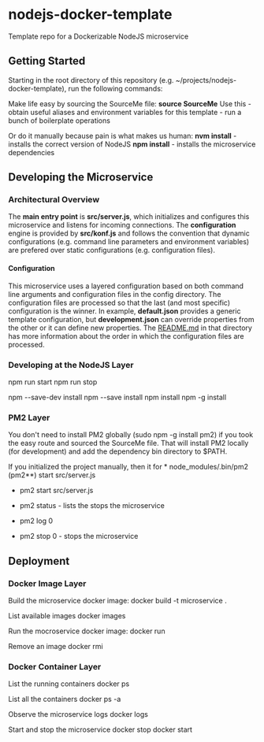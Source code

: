 # nodejs-docker-template
Template repo for a Dockerizable NodeJS microservice


## Getting Started
Starting in the root directory of this repository 
(e.g. ~/projects/nodejs-docker-template), run the following commands:
    
Make life easy by sourcing the SourceMe file:
**source SourceMe**
    Use this 
    - obtain useful aliases and environment variables for this template
    - run a bunch of boilerplate operations

Or do it manually because pain is what makes us human:
**nvm install** - installs the correct version of NodeJS
**npm install** - installs the microservice dependencies


## Developing the Microservice

### Architectural Overview
The **main entry point** is **src/server.js**, which initializes and configures
this microservice and listens for incoming connections. The **configuration** 
engine is provided by **src/konf.js** and follows the convention that dynamic 
configurations (e.g. command line parameters and environment variables) are 
prefered over static configurations (e.g. configuration files). 



#### Configuration
This microservice uses a layered configuration based on both command line 
arguments and configuration files in the config directory. The configuration 
files are processed so that the last (and most specific) configuration is the 
winner. In example, **default.json** provides a generic template configuration, 
but **development.json** can override properties from the other or it can 
define new properties. The [README.md](config/README.md) in that directory 
has more information about the order in which the configuration files are 
processed. 

### Developing at the NodeJS Layer 
npm run start
npm run stop

npm --save-dev install <package> 
npm --save install <package>
npm install <package>
npm -g install <cli-package>

### PM2 Layer
You don't need to install PM2 globally (sudo npm -g install pm2) if you 
took the easy route and sourced the SourceMe file. That will install PM2 
locally (for development) and add the dependency bin directory to $PATH. 

If you initialized the project manually, then it
for  * node\_modules/.bin/pm2 (pm2\*\*) start src/server.js  


* pm2 start src/server.js  
    
* pm2 status - lists the stops the microservice 

* pm2 log 0 
* pm2 stop 0 - stops the microservice 

    
## Deployment

### Docker Image Layer 

Build the microservice docker image:
  docker build -t microservice .

List available images
  docker images

Run the mocroservice docker image:
  docker run <image-id> 

Remove an image
  docker rmi <image-id> 


### Docker Container Layer
List the running containers
  docker ps 

List all the containers
  docker ps -a

Observe the microservice logs 
  docker logs <container-id>

Start and stop the microservice
  docker stop <container-id>
  docker start <container-id>



